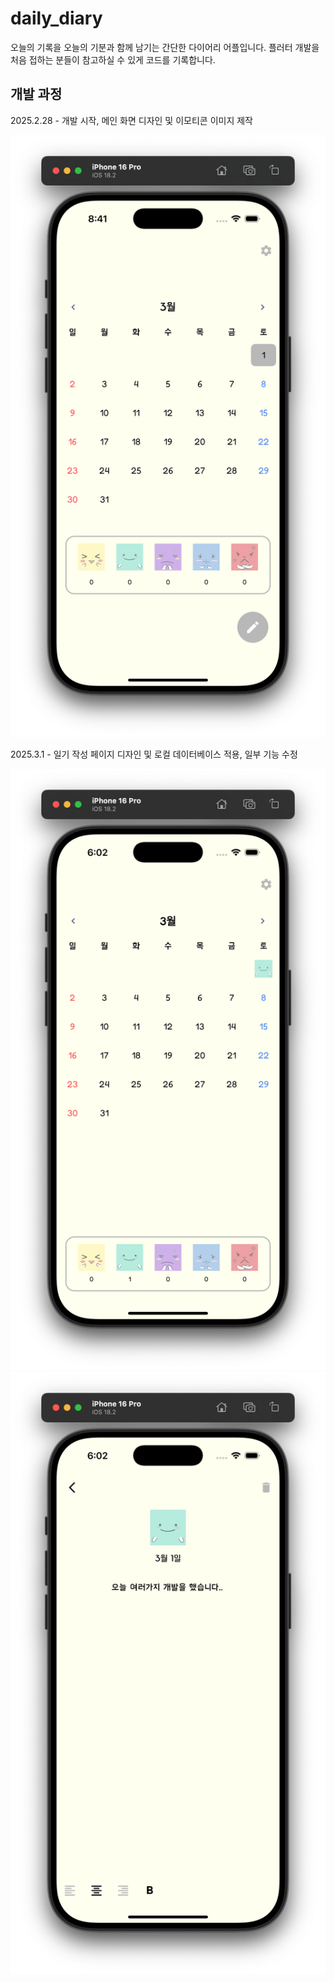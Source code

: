 # daily_diary

오늘의 기록을 오늘의 기분과 함께 남기는 간단한 다이어리 어플입니다.
플러터 개발을 처음 접하는 분들이 참고하실 수 있게 코드를 기록합니다.

## 개발 과정

2025.2.28 - 개발 시작, 메인 화면 디자인 및 이모티콘 이미지 제작

![Main.png](process_images/Main.png)

2025.3.1 - 일기 작성 페이지 디자인 및 로컬 데이터베이스 적용, 일부 기능 수정

![Main(2).png](process_images/Main%282%29.png)
![Write.png](process_images/Write.png)

